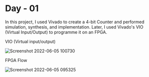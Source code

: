 # Day - 01

In this project, I used Vivado to create a 4-bit Counter and performed simulation, synthesis, and implementation. Later, I used Vivado's VIO (Virtual Input/Output) to programme it on an FPGA.

VIO (Virtual input/output)

![Screenshot 2022-06-05 100730](https://user-images.githubusercontent.com/67407412/172035217-7d5fc372-0ae8-4c0d-8f5f-bf287a4588af.jpg)

FPGA Flow

![Screenshot 2022-06-05 095325](https://user-images.githubusercontent.com/67407412/172035002-91639355-b072-4c62-a172-9c85e3e9c705.jpg)




